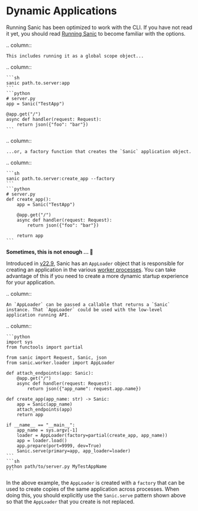 # Dynamic Applications

Running Sanic has been optimized to work with the CLI. If you have not read it yet, you should read [Running Sanic](./running.md#sanic-server) to become familiar with the options. 

.. column::

    This includes running it as a global scope object...

.. column::

    ```sh
    sanic path.to.server:app
    ```
    ```python
    # server.py
    app = Sanic("TestApp")

    @app.get("/")
    async def handler(request: Request):
        return json({"foo": "bar"})
    ```



.. column::

    ...or, a factory function that creates the `Sanic` application object.

.. column::

    ```sh
    sanic path.to.server:create_app --factory
    ```
    ```python
    # server.py
    def create_app():
        app = Sanic("TestApp")

        @app.get("/")
        async def handler(request: Request):
            return json({"foo": "bar"})

        return app
    ```


**Sometimes, this is not enough ... :thinking:**

Introduced in [v22.9](../release-notes/v22.9.md), Sanic has an `AppLoader` object that is responsible for creating an application in the various [worker processes](./manager.md#how-sanic-server-starts-processes). You can take advantage of this if you need to create a more dynamic startup experience for your application.

.. column::

    An `AppLoader` can be passed a callable that returns a `Sanic` instance. That `AppLoader` could be used with the low-level application running API.

.. column::

    ```python
    import sys
    from functools import partial

    from sanic import Request, Sanic, json
    from sanic.worker.loader import AppLoader

    def attach_endpoints(app: Sanic):
        @app.get("/")
        async def handler(request: Request):
            return json({"app_name": request.app.name})

    def create_app(app_name: str) -> Sanic:
        app = Sanic(app_name)
        attach_endpoints(app)
        return app

    if __name__ == "__main__":
        app_name = sys.argv[-1]
        loader = AppLoader(factory=partial(create_app, app_name))
        app = loader.load()
        app.prepare(port=9999, dev=True)
        Sanic.serve(primary=app, app_loader=loader)
    ```
    ```sh
    python path/to/server.py MyTestAppName
    ```

In the above example, the `AppLoader` is created with a `factory` that can be used to create copies of the same application across processes. When doing this, you should explicitly use the `Sanic.serve` pattern shown above so that the `AppLoader` that you create is not replaced.
